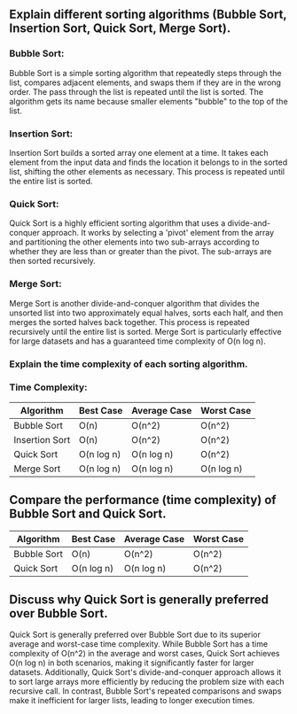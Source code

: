 ## Explain different sorting algorithms (Bubble Sort, Insertion Sort, Quick Sort, Merge Sort).
### Bubble Sort:
Bubble Sort is a simple sorting algorithm that repeatedly steps through the list, compares adjacent elements, and swaps them if they are in the wrong order. The pass through the list is repeated until the list is sorted. The algorithm gets its name because smaller elements "bubble" to the top of the list.

### Insertion Sort:
Insertion Sort builds a sorted array one element at a time. It takes each element from the input data and finds the location it belongs to in the sorted list, shifting the other elements as necessary. This process is repeated until the entire list is sorted.

### Quick Sort:
Quick Sort is a highly efficient sorting algorithm that uses a divide-and-conquer approach. It works by selecting a 'pivot' element from the array and partitioning the other elements into two sub-arrays according to whether they are less than or greater than the pivot. The sub-arrays are then sorted recursively.

### Merge Sort:
Merge Sort is another divide-and-conquer algorithm that divides the unsorted list into two approximately equal halves, sorts each half, and then merges the sorted halves back together. This process is repeated recursively until the entire list is sorted. Merge Sort is particularly effective for large datasets and has a guaranteed time complexity of O(n log n).

### Explain the time complexity of each sorting algorithm.
### Time Complexity:
| Algorithm      | Best Case | Average Case | Worst Case |
|----------------|-----------|--------------|------------|
| Bubble Sort    | O(n)      | O(n^2)       | O(n^2)     |
| Insertion Sort | O(n)      | O(n^2)       | O(n^2)     |
| Quick Sort     | O(n log n)| O(n log n)   | O(n^2)     |
| Merge Sort     | O(n log n)| O(n log n)   | O(n log n) |



## Compare the performance (time complexity) of Bubble Sort and Quick Sort.
| Algorithm      | Best Case | Average Case | Worst Case |
|----------------|-----------|--------------|------------|
| Bubble Sort    | O(n)      | O(n^2)       | O(n^2)     |
| Quick Sort     | O(n log n)| O(n log n)   | O(n^2)     |

## Discuss why Quick Sort is generally preferred over Bubble Sort.
Quick Sort is generally preferred over Bubble Sort due to its superior average and worst-case time complexity. While Bubble Sort has a time complexity of O(n^2) in the average and worst cases, Quick Sort achieves O(n log n) in both scenarios, making it significantly faster for larger datasets. Additionally, Quick Sort's divide-and-conquer approach allows it to sort large arrays more efficiently by reducing the problem size with each recursive call. In contrast, Bubble Sort's repeated comparisons and swaps make it inefficient for larger lists, leading to longer execution times.